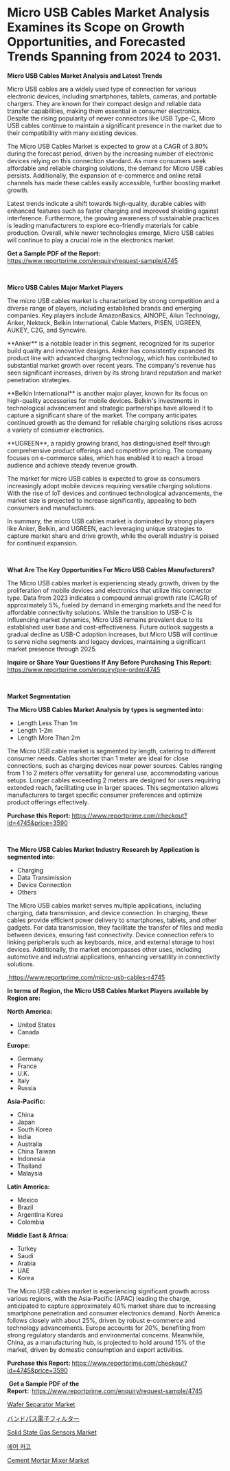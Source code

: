 <p><h1>Micro USB Cables Market Analysis Examines its Scope on Growth Opportunities, and Forecasted Trends Spanning from 2024 to 2031.</h1></p><p><strong>Micro USB Cables Market Analysis and Latest Trends</strong></p>
<p><p>Micro USB cables are a widely used type of connection for various electronic devices, including smartphones, tablets, cameras, and portable chargers. They are known for their compact design and reliable data transfer capabilities, making them essential in consumer electronics. Despite the rising popularity of newer connectors like USB Type-C, Micro USB cables continue to maintain a significant presence in the market due to their compatibility with many existing devices.</p><p>The Micro USB Cables Market is expected to grow at a CAGR of 3.80% during the forecast period, driven by the increasing number of electronic devices relying on this connection standard. As more consumers seek affordable and reliable charging solutions, the demand for Micro USB cables persists. Additionally, the expansion of e-commerce and online retail channels has made these cables easily accessible, further boosting market growth. </p><p>Latest trends indicate a shift towards high-quality, durable cables with enhanced features such as faster charging and improved shielding against interference. Furthermore, the growing awareness of sustainable practices is leading manufacturers to explore eco-friendly materials for cable production. Overall, while newer technologies emerge, Micro USB cables will continue to play a crucial role in the electronics market.</p></p>
<p><strong>Get a Sample PDF of the Report:&nbsp;</strong> <a href="https://www.reportprime.com/enquiry/request-sample/4745">https://www.reportprime.com/enquiry/request-sample/4745</a></p>
<p>&nbsp;</p>
<p><strong>Micro USB Cables Major Market Players</strong></p>
<p><p>The micro USB cables market is characterized by strong competition and a diverse range of players, including established brands and emerging companies. Key players include AmazonBasics, AINOPE, Ailun Technology, Anker, Nekteck, Belkin International, Cable Matters, PISEN, UGREEN, AUKEY, C2G, and Syncwire. </p><p>**Anker** is a notable leader in this segment, recognized for its superior build quality and innovative designs. Anker has consistently expanded its product line with advanced charging technology, which has contributed to substantial market growth over recent years. The company's revenue has seen significant increases, driven by its strong brand reputation and market penetration strategies. </p><p>**Belkin International** is another major player, known for its focus on high-quality accessories for mobile devices. Belkin's investments in technological advancement and strategic partnerships have allowed it to capture a significant share of the market. The company anticipates continued growth as the demand for reliable charging solutions rises across a variety of consumer electronics.</p><p>**UGREEN**, a rapidly growing brand, has distinguished itself through comprehensive product offerings and competitive pricing. The company focuses on e-commerce sales, which has enabled it to reach a broad audience and achieve steady revenue growth.</p><p>The market for micro USB cables is expected to grow as consumers increasingly adopt mobile devices requiring versatile charging solutions. With the rise of IoT devices and continued technological advancements, the market size is projected to increase significantly, appealing to both consumers and manufacturers.</p><p>In summary, the micro USB cables market is dominated by strong players like Anker, Belkin, and UGREEN, each leveraging unique strategies to capture market share and drive growth, while the overall industry is poised for continued expansion.</p></p>
<p>&nbsp;</p>
<p><strong>What Are The Key Opportunities For Micro USB Cables Manufacturers?</strong></p>
<p><p>The Micro USB cables market is experiencing steady growth, driven by the proliferation of mobile devices and electronics that utilize this connector type. Data from 2023 indicates a compound annual growth rate (CAGR) of approximately 5%, fueled by demand in emerging markets and the need for affordable connectivity solutions. While the transition to USB-C is influencing market dynamics, Micro USB remains prevalent due to its established user base and cost-effectiveness. Future outlook suggests a gradual decline as USB-C adoption increases, but Micro USB will continue to serve niche segments and legacy devices, maintaining a significant market presence through 2025.</p></p>
<p><strong>Inquire or Share Your Questions If Any Before Purchasing This Report:</strong> <a href="https://www.reportprime.com/enquiry/pre-order/4745">https://www.reportprime.com/enquiry/pre-order/4745</a></p>
<p>&nbsp;</p>
<p><strong>Market Segmentation</strong></p>
<p><strong>The Micro USB Cables Market Analysis by types is segmented into:</strong></p>
<p><ul><li>Length Less Than 1m</li><li>Length 1-2m</li><li>Length More Than 2m</li></ul></p>
<p><p>The Micro USB cable market is segmented by length, catering to different consumer needs. Cables shorter than 1 meter are ideal for close connections, such as charging devices near power sources. Cables ranging from 1 to 2 meters offer versatility for general use, accommodating various setups. Longer cables exceeding 2 meters are designed for users requiring extended reach, facilitating use in larger spaces. This segmentation allows manufacturers to target specific consumer preferences and optimize product offerings effectively.</p></p>
<p><strong>Purchase this Report:&nbsp;</strong><a href="https://www.reportprime.com/checkout?id=4745&price=3590">https://www.reportprime.com/checkout?id=4745&price=3590</a></p>
<p>&nbsp;</p>
<p><strong>The Micro USB Cables Market Industry Research by Application is segmented into:</strong></p>
<p><ul><li>Charging</li><li>Data Transimission</li><li>Device Connection</li><li>Others</li></ul></p>
<p><p>The Micro USB cables market serves multiple applications, including charging, data transmission, and device connection. In charging, these cables provide efficient power delivery to smartphones, tablets, and other gadgets. For data transmission, they facilitate the transfer of files and media between devices, ensuring fast connectivity. Device connection refers to linking peripherals such as keyboards, mice, and external storage to host devices. Additionally, the market encompasses other uses, including automotive and industrial applications, enhancing versatility in connectivity solutions.</p></p>
<p><a href="https://www.reportprime.com/micro-usb-cables-r4745">&nbsp;https://www.reportprime.com/micro-usb-cables-r4745</a></p>
<p><strong>In terms of Region, the Micro USB Cables Market Players available by Region are:</strong></p>
<p>
    <p> <strong> North America: </strong>
        <ul>
            <li>United States</li>
            <li>Canada</li>
        </ul>
        </p> 
    <p> <strong> Europe: </strong>
        <ul>
            <li>Germany</li>
            <li>France</li>
            <li>U.K.</li>
            <li>Italy</li>
            <li>Russia</li>
        </ul>
        </p> 
    <p> <strong> Asia-Pacific: </strong>
        <ul>
            <li>China</li>
            <li>Japan</li>
            <li>South Korea</li>
            <li>India</li>
            <li>Australia</li>
            <li>China Taiwan</li>
            <li>Indonesia</li>
            <li>Thailand</li>
            <li>Malaysia</li>
        </ul>
        </p> 
    <p> <strong> Latin America: </strong>
        <ul>
            <li>Mexico</li>
            <li>Brazil</li>
            <li>Argentina Korea</li>
            <li>Colombia</li>
        </ul>
        </p> 
    <p> <strong> Middle East & Africa: </strong>
        <ul>
            <li>Turkey</li>
            <li>Saudi</li>
            <li>Arabia</li>
            <li>UAE</li>
            <li>Korea</li>
        </ul>
    </p>
    </p>
<p><p>The Micro USB cables market is experiencing significant growth across various regions, with the Asia-Pacific (APAC) leading the charge, anticipated to capture approximately 40% market share due to increasing smartphone penetration and consumer electronics demand. North America follows closely with about 25%, driven by robust e-commerce and technology advancements. Europe accounts for 20%, benefiting from strong regulatory standards and environmental concerns. Meanwhile, China, as a manufacturing hub, is projected to hold around 15% of the market, driven by domestic consumption and export activities.</p></p>
<p><strong>Purchase this Report: </strong><a href="https://www.reportprime.com/checkout?id=4745&price=3590">https://www.reportprime.com/checkout?id=4745&price=3590</a></p>
<p>&nbsp;<strong>Get a Sample PDF of the Report:&nbsp;&nbsp;</strong><a href="https://www.reportprime.com/enquiry/request-sample/4745">https://www.reportprime.com/enquiry/request-sample/4745</a></p>
<p><strong></strong></p>
<p><p><a href="https://issuu.com/reportprime-2/docs/wafer-separator-market-size-2030.pp_18cf76fe2fe038">Wafer Separator Market</a></p><p><a href="https://williamkable67.medium.com/%E3%83%90%E3%83%B3%E3%83%89%E3%83%91%E3%82%B9%E9%9B%BB%E5%AD%90%E3%83%95%E3%82%A3%E3%83%AB%E3%82%BF%E3%83%BC%E5%B8%82%E5%A0%B4%E3%81%AE%E5%8B%95%E6%85%8B%E3%81%A8%E6%88%90%E9%95%B7%E8%A6%81%E5%9B%A0%E3%82%92%E5%88%86%E6%9E%90%E3%81%97-2024%E5%B9%B4%E3%81%8B%E3%82%892031%E5%B9%B4%E3%81%BE%E3%81%A7%E3%81%AE%E4%BA%88%E6%B8%AC%E3%82%92%E8%A1%8C%E3%81%84%E3%81%BE%E3%81%99-b6e7ba52b64b">バンドパス電子フィルター</a></p><p><a href="https://github.com/BesaLoshi2000/Market-Research-Report-List-1/blob/main/solid-state-gas-sensors-market.md">Solid State Gas Sensors Market</a></p><p><a href="https://medium.com/@avaoneill70/%ED%95%AD%EA%B3%B5-%ED%99%94%EB%AC%BC-%EC%8B%9C%EC%9E%A5-%EC%A1%B0%EC%82%AC-%EB%B0%8F-%EC%82%B0%EC%97%85-%EB%B0%9C%EC%A0%84%EA%B3%BC-2031%EB%85%84%EA%B9%8C%EC%A7%80%EC%9D%98-%EC%A0%84%EB%A7%9D-73d9f199bfbc">에어 카고</a></p><p><a href="https://www.linkedin.com/pulse/insights-cement-mortar-mixer-market-players-size-geographical-xoivf?trackingId=2RMBesQCQpOcdZ4taji%2FEQ%3D%3D">Cement Mortar Mixer Market</a></p></p>